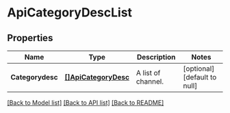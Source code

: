 # ApiCategoryDescList

## Properties
Name | Type | Description | Notes
------------ | ------------- | ------------- | -------------
**Categorydesc** | [**[]ApiCategoryDesc**](apiCategoryDesc.md) | A list of channel. | [optional] [default to null]

[[Back to Model list]](../README.md#documentation-for-models) [[Back to API list]](../README.md#documentation-for-api-endpoints) [[Back to README]](../README.md)


